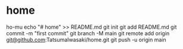 # home
 ho-mu 
echo "# home" >> README.md
git init
git add README.md
git commit -m "first commit"
git branch -M main
git remote add origin git@github.com:TatsumaIwasaki/home.git
git push -u origin main
